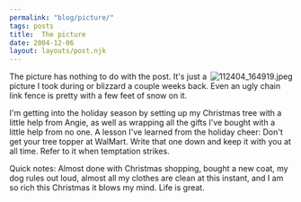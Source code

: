 ```yaml
---
permalink: "blog/picture/"
tags: posts
title:  The picture
date: 2004-12-06
layout: layouts/post.njk
---
```


[<img src="http://pics.livejournal.com/wasson/pic/00005h75/s320x240" alt="112404_164919.jpeg" border="0" align="right" />][1]

The picture has nothing to do with the post. It's just a picture I took during or blizzard a couple weeks back. Even an ugly chain link fence is pretty with a few feet of snow on it.

I'm getting into the holiday season by setting up my Christmas tree with a little help from Angie, as well as wrapping all the gifts I've bought with a little help from no one. A lesson I've learned from the holiday cheer: Don't get your tree topper at WalMart. Write that one down and keep it with you at all time. Refer to it when temptation strikes.

Quick notes: Almost done with Christmas shopping, bought a new coat, my dog rules out loud, almost all my clothes are clean at this instant, and I am so rich this Christmas it blows my mind. Life is great.

 [1]: http://pics.livejournal.com/wasson/pic/00005h75/